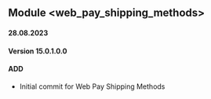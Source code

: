 ## Module <web_pay_shipping_methods>

#### 28.08.2023
#### Version 15.0.1.0.0
#### ADD
- Initial commit for Web Pay Shipping Methods
